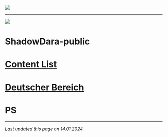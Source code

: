<img src="https://i.imgur.com/tT2bCuR.jpeg">

---

<img src="https://i.imgur.com/SOwUXaQ.png">

# ShadowDara-public

# [Content List](sub-files/content-list.md)

# [Deutscher Bereich](subfiles/sub-pages/german_main_page.md)

# PS

---

*Last updated this page on 14.01.2024*
